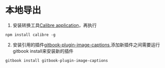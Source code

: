 # 本地导出

1. 安装转换工具[Calibre application](https://calibre-ebook.com/download)，再执行
```
npm install calibre -g
```
2. 安装引用的插件[gitbook-plugin-image-captions](https://plugins.gitbook.com/plugin/image-captions),添加新插件之间需要运行gitbook install来安装新的插件
```
gitbook install gitbook-plugin-image-captions
```




